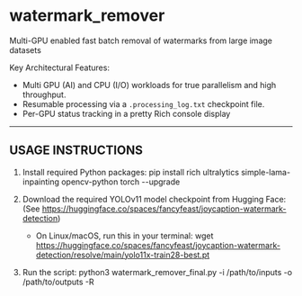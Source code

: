 # watermark_remover
Multi-GPU enabled fast batch removal of watermarks from large image datasets

Key Architectural Features:
- Multi GPU (AI) and CPU (I/O) workloads for true parallelism and high throughput.
- Resumable processing via a `.processing_log.txt` checkpoint file.
- Per-GPU status tracking in a pretty Rich console display

--------------------------------------------------------------------
USAGE INSTRUCTIONS
--------------------------------------------------------------------
1. Install required Python packages:
   pip install rich ultralytics simple-lama-inpainting opencv-python torch --upgrade

2. Download the required YOLOv11 model checkpoint from Hugging Face:
   (See https://huggingface.co/spaces/fancyfeast/joycaption-watermark-detection)
   - On Linux/macOS, run this in your terminal:
     wget https://huggingface.co/spaces/fancyfeast/joycaption-watermark-detection/resolve/main/yolo11x-train28-best.pt

3. Run the script:
   python3 watermark_remover_final.py -i /path/to/inputs -o /path/to/outputs -R
